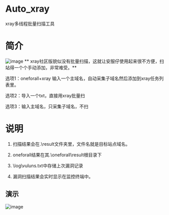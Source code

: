 # Auto_xray
xray多线程批量扫描工具
# 简介
![image](https://z3.ax1x.com/2021/10/26/55XwCj.png)
** xray社区版貌似没有批量扫描，这就让安服仔使用起来很不方便，扫站得一个个手动添加，非常难受。**

选项1：oneforall+xray 输入一个主域名，自动采集子域名然后添加到xray任务列表里。

选项2：导入一个txt，直接用xray批量扫

选项3：输入主域名，只采集子域名，不扫

# 说明
1. 扫描结果会在.\result文件夹里，文件名就是目标站点域名。

2. oneforall结果在其.\oneforall\result根目录下

3. \log\vuluns.txt中存储上次漏洞记录

4. 漏洞扫描结果会实时显示在监控终端中。

## 演示

![image](https://z3.ax1x.com/2021/10/26/5Ig9w6.gif)
